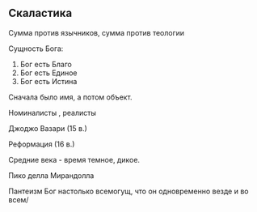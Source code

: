 ## Скаластика

Сумма против язычников, сумма против теологии

Сущность Бога:
1. Бог есть Благо 
2. Бог есть Единое
3. Бог есть Истина

Сначала было имя, а потом объект.

Номиналисты , реалисты

Джоджо Вазари (15 в.) 

Реформация (16 в.)

Средние века - время темное, дикое. 

Пико делла Мирандолла

Пантеизм
Бог настолько всемогущ, что он одновременно везде и во всем/

